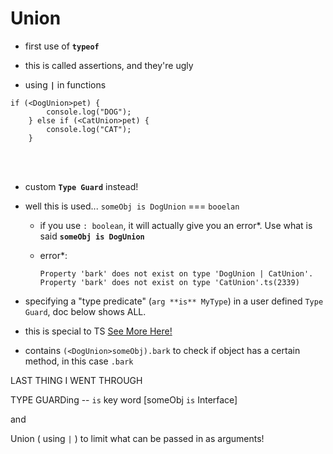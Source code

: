 # Union

-   first use of **`typeof`**

-   this is called assertions, and they're ugly

-   using **`|`** in functions

```
if (<DogUnion>pet) {
		console.log("DOG");
	} else if (<CatUnion>pet) {
		console.log("CAT");
	}
```

<br>
<br>

-   custom **`Type Guard`** instead!

-   well this is used... `someObj is DogUnion` === `booelan`

    -   if you use `: boolean`, it will actually give you an error\*. Use what is said **`someObj is DogUnion`**

    -   error\*:

            Property 'bark' does not exist on type 'DogUnion | CatUnion'.
            Property 'bark' does not exist on type 'CatUnion'.ts(2339)

-   specifying a "type predicate" (`arg **is** MyType`) in a user defined `Type Guard`, doc below shows ALL.

-   this is special to TS
    [See More Here!](https://www.typescriptlang.org/docs/handbook/advanced-types.html)
-   contains `(<DogUnion>someObj).bark` to check if object has a certain method, in this case `.bark`

LAST THING I WENT THROUGH

TYPE GUARDing -- `is` key word [someObj `is` Interface]

and

Union ( using `|` ) to limit what can be passed in as arguments!

